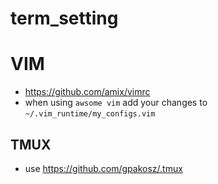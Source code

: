 # term_setting

# VIM
* https://github.com/amix/vimrc
* when using `awsome vim` add your changes to `~/.vim_runtime/my_configs.vim`

## TMUX
* use https://github.com/gpakosz/.tmux

